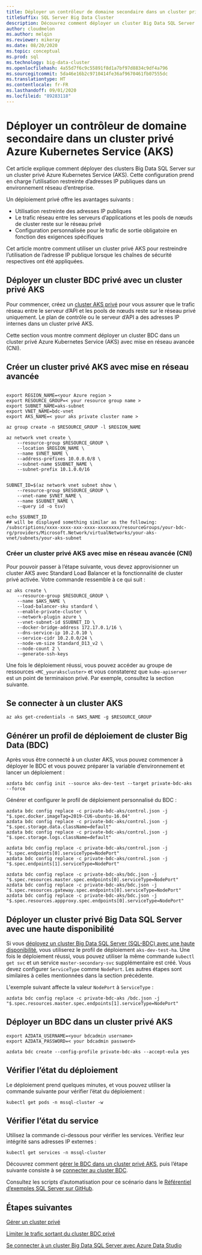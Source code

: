 ```yaml
---
title: Déployer un contrôleur de domaine secondaire dans un cluster privé Azure Kubernetes Service (AKS)
titleSuffix: SQL Server Big Data Cluster
description: Découvrez comment déployer un cluster Big Data SQL Server avec un cluster privé Azure Kubernetes Service (AKS) avec la mise en réseau avancée (CNI).
author: cloudmelon
ms.author: melqin
ms.reviewer: mikeray
ms.date: 08/20/2020
ms.topic: conceptual
ms.prod: sql
ms.technology: big-data-cluster
ms.openlocfilehash: 4a55d7f6c9c55891f8d1a7bf97d8834c9df4a796
ms.sourcegitcommit: 5da46e16b2c9710414fe36af9670461fb07555dc
ms.translationtype: HT
ms.contentlocale: fr-FR
ms.lasthandoff: 09/01/2020
ms.locfileid: "89283118"
---
```

# <a name="deploy-bdc-in-azure-kubernetes-service-aks-private-cluster"></a>Déployer un contrôleur de domaine secondaire dans un cluster privé Azure Kubernetes Service (AKS)

Cet article explique comment déployer des clusters Big Data SQL Server sur un cluster privé Azure Kubernetes Service (AKS). Cette configuration prend en charge l’utilisation restreinte d’adresses IP publiques dans un environnement réseau d’entreprise.

Un déploiement privé offre les avantages suivants :

* Utilisation restreinte des adresses IP publiques
* Le trafic réseau entre les serveurs d’applications et les pools de nœuds de cluster reste sur le réseau privé
* Configuration personnalisée pour le trafic de sortie obligatoire en fonction des exigences spécifiques

Cet article montre comment utiliser un cluster privé AKS pour restreindre l’utilisation de l’adresse IP publique lorsque les chaînes de sécurité respectives ont été appliquées.

## <a name="deploy-private-bdc-cluster-with-aks-private-cluster"></a>Déployer un cluster BDC privé avec un cluster privé AKS

Pour commencer, créez un [cluster AKS privé](/azure/aks/private-clusters) pour vous assurer que le trafic réseau entre le serveur d’API et les pools de nœuds reste sur le réseau privé uniquement. Le plan de contrôle ou le serveur d’API a des adresses IP internes dans un cluster privé AKS.

Cette section vous montre comment déployer un cluster BDC dans un cluster privé Azure Kubernetes Service (AKS) avec mise en réseau avancée (CNI).

## <a name="create-a-private-aks-cluster-with-advanced-networking"></a>Créer un cluster privé AKS avec mise en réseau avancée

```console

export REGION_NAME=<your Azure region >
export RESOURCE_GROUP=< your resource group name >
export SUBNET_NAME=aks-subnet
export VNET_NAME=bdc-vnet
export AKS_NAME=< your aks private cluster name >
 
az group create -n $RESOURCE_GROUP -l $REGION_NAME
 
az network vnet create \
    --resource-group $RESOURCE_GROUP \
    --location $REGION_NAME \
    --name $VNET_NAME \
    --address-prefixes 10.0.0.0/8 \
    --subnet-name $SUBNET_NAME \
    --subnet-prefix 10.1.0.0/16
 

SUBNET_ID=$(az network vnet subnet show \
    --resource-group $RESOURCE_GROUP \
    --vnet-name $VNET_NAME \
    --name $SUBNET_NAME \
    --query id -o tsv)
 
echo $SUBNET_ID
## will be displayed something similar as the following: 
/subscriptions/xxxx-xxxx-xxx-xxxx-xxxxxxxx/resourceGroups/your-bdc-rg/providers/Microsoft.Network/virtualNetworks/your-aks-vnet/subnets/your-aks-subnet
```

### <a name="create-aks-private-cluster-with-advanced-networking-cni"></a>Créer un cluster privé AKS avec mise en réseau avancée (CNI)

Pour pouvoir passer à l’étape suivante, vous devez approvisionner un cluster AKS avec Standard Load Balancer et la fonctionnalité de cluster privé activée. Votre commande ressemble à ce qui suit : 

```console
az aks create \
    --resource-group $RESOURCE_GROUP \
    --name $AKS_NAME \
    --load-balancer-sku standard \
    --enable-private-cluster \
    --network-plugin azure \
    --vnet-subnet-id $SUBNET_ID \
    --docker-bridge-address 172.17.0.1/16 \
    --dns-service-ip 10.2.0.10 \
    --service-cidr 10.2.0.0/24 \
    --node-vm-size Standard_D13_v2 \
    --node-count 2 \
    --generate-ssh-keys
```

Une fois le déploiement réussi, vous pouvez accéder au groupe de ressources `<MC_yourakscluster>` et vous constaterez que `kube-apiserver` est un point de terminaison privé. Par exemple, consultez la section suivante.

## <a name="connect-to-an-aks-cluster"></a>Se connecter à un cluster AKS

```console
az aks get-credentials -n $AKS_NAME -g $RESOURCE_GROUP
```

## <a name="build-big-data-cluster-bdc-deployment-profile"></a>Générer un profil de déploiement de cluster Big Data (BDC)

Après vous être connecté à un cluster AKS, vous pouvez commencer à déployer le BDC et vous pouvez préparer la variable d’environnement et lancer un déploiement : 

```console
azdata bdc config init --source aks-dev-test --target private-bdc-aks --force
```

Générer et configurer le profil de déploiement personnalisé du BDC :

```console
azdata bdc config replace -c private-bdc-aks/control.json -j "$.spec.docker.imageTag=2019-CU6-ubuntu-16.04"
azdata bdc config replace -c private-bdc-aks/control.json -j "$.spec.storage.data.className=default"
azdata bdc config replace -c private-bdc-aks/control.json -j "$.spec.storage.logs.className=default"

azdata bdc config replace -c private-bdc-aks/control.json -j "$.spec.endpoints[0].serviceType=NodePort"
azdata bdc config replace -c private-bdc-aks/control.json -j "$.spec.endpoints[1].serviceType=NodePort"

azdata bdc config replace -c private-bdc-aks/bdc.json -j "$.spec.resources.master.spec.endpoints[0].serviceType=NodePort"
azdata bdc config replace -c private-bdc-aks/bdc.json -j "$.spec.resources.gateway.spec.endpoints[0].serviceType=NodePort"
azdata bdc config replace -c private-bdc-aks/bdc.json -j "$.spec.resources.appproxy.spec.endpoints[0].serviceType=NodePort"
```

## <a name="deploy-private-sql-server-big-data-cluster-with-ha"></a>Déployer un cluster privé Big Data SQL Server avec une haute disponibilité

Si vous [déployez un cluster Big Data SQL Server (SQL-BDC) avec une haute disponibilité](deployment-high-availability.md), vous utiliserez le profil de déploiement `aks-dev-test-ha`. Une fois le déploiement réussi, vous pouvez utiliser la même commande `kubectl get svc` et un service `master-secondary-svc` supplémentaire est créé. Vous devez configurer `ServiceType` comme `NodePort`. Les autres étapes sont similaires à celles mentionnées dans la section précédente.

L'exemple suivant affecte la valeur `NodePort` à `ServiceType` :

```console
azdata bdc config replace -c private-bdc-aks /bdc.json -j "$.spec.resources.master.spec.endpoints[1].serviceType=NodePort"
```

## <a name="deploy-bdc-in-aks-private-cluster"></a>Déployer un BDC dans un cluster privé AKS

```console
export AZDATA_USERNAME=<your bdcadmin username>
export AZDATA_PASSWORD=< your bdcadmin password>

azdata bdc create --config-profile private-bdc-aks --accept-eula yes
```

## <a name="check-deployment-status"></a>Vérifier l’état du déploiement

Le déploiement prend quelques minutes, et vous pouvez utiliser la commande suivante pour vérifier l’état du déploiement : 

```console
kubectl get pods -n mssql-cluster -w
```

## <a name="check-the-service-status"></a>Vérifier l’état du service

Utilisez la commande ci-dessous pour vérifier les services. Vérifiez leur intégrité sans adresses IP externes :

```console
kubectl get services -n mssql-cluster
```

Découvrez comment [gérer le BDC dans un cluster privé AKS](private-manage.md), puis l’étape suivante consiste à se [connecter au cluster BDC](connect-to-big-data-cluster.md).

Consultez les scripts d’automatisation pour ce scénario dans le [Référentiel d’exemples SQL Server sur GitHub](https://github.com/microsoft/sql-server-samples/tree/master/samples/features/sql-big-data-cluster/deployment/private-aks).

## <a name="next-steps"></a>Étapes suivantes

[Gérer un cluster privé](private-manage.md)

[Limiter le trafic sortant du cluster BDC privé](private-restrict-egress-traffic.md)

[Se connecter à un cluster Big Data SQL Server avec Azure Data Studio](connect-to-big-data-cluster.md)
